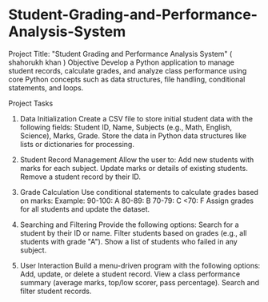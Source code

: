 # Student-Grading-and-Performance-Analysis-System

Project Title: "Student Grading and Performance Analysis System" ( shahorukh khan )
Objective
Develop a Python application to manage student records, calculate grades, and analyze class performance using core Python concepts such as data structures, file handling, conditional statements, and loops.

Project Tasks
1. Data Initialization
Create a CSV file to store initial student data with the following fields:
Student ID, Name, Subjects (e.g., Math, English, Science), Marks, Grade.
Store the data in Python data structures like lists or dictionaries for processing.

2. Student Record Management
Allow the user to:
Add new students with marks for each subject.
Update marks or details of existing students.
Remove a student record by their ID.

3. Grade Calculation
Use conditional statements to calculate grades based on marks:
Example:
90-100: A
80-89: B
70-79: C
<70: F
Assign grades for all students and update the dataset.

5. Searching and Filtering
Provide the following options:
Search for a student by their ID or name.
Filter students based on grades (e.g., all students with grade "A").
Show a list of students who failed in any subject.

6. User Interaction
Build a menu-driven program with the following options:
Add, update, or delete a student record.
View a class performance summary (average marks, top/low scorer, pass percentage).
Search and filter student records.
